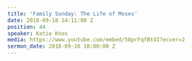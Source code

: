 ```yaml
---
title: 'Family Sunday: The Life of Moses'
date: 2018-09-18 14:11:00 Z
position: 44
speaker: Katie Knox
media: https://www.youtube.com/embed/50prFqfBt4I?ecver=2
sermon_date: 2018-09-16 10:00:00 Z
---
```


